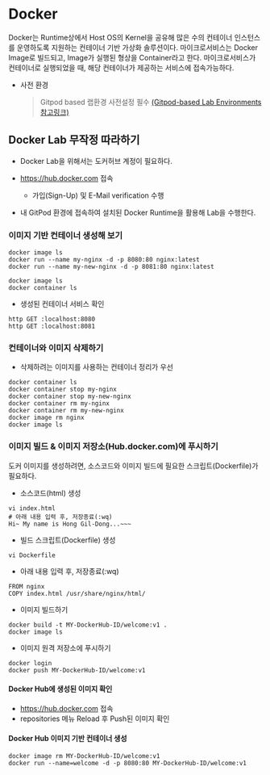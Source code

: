 # Docker

Docker는 Runtime상에서 Host OS의 Kernel을 공유해 많은 수의 컨테이너 인스턴스를 운영하도록 지원하는 컨테이너 기반 가상화 솔루션이다.
마이크로서비스는 Docker Image로 빌드되고, Image가 실행된 형상을 Container라고 한다.
마이크로서비스가 컨테이너로 실행되었을 때, 해당 컨테이너가 제공하는 서비스에 접속가능하다.

- 사전 환경
  > Gitpod based 랩환경 사전설정 필수
[(Gitpod-based Lab Environments 참고링크)](https://github.com/acmexii/msaez-labs/tree/main/06%EA%B0%95_Sample-Order-Microservice#configure-web-based-rumtime-environments)

## Docker Lab 무작정 따라하기   

- Docker Lab을 위해서는 도커허브 계정이 필요하다. 
- https://hub.docker.com 접속
  - 가입(Sign-Up) 및 E-Mail verification 수행  
  
- 내 GitPod 환경에 접속하여 설치된 Docker Runtime을 활용해 Lab을 수행한다.

### 이미지 기반 컨테이너 생성해 보기

```
docker image ls
docker run --name my-nginx -d -p 8080:80 nginx:latest
docker run --name my-new-nginx -d -p 8081:80 nginx:latest

docker image ls
docker container ls
```  

- 생성된 컨테이너 서비스 확인
```
http GET :localhost:8080
http GET :localhost:8081
```


### 컨테이너와 이미지 삭제하기

- 삭제하려는 이미지를 사용하는 컨테이너 정리가 우선

```
docker container ls 
docker container stop my-nginx
docker container stop my-new-nginx
docker container rm my-nginx
docker container rm my-new-nginx
docker image rm nginx
docker image ls
```


### 이미지 빌드 & 이미지 저장소(Hub.docker.com)에 푸시하기

도커 이미지를 생성하려면, 소스코드와 이미지 빌드에 필요한 스크립트(Dockerfile)가 필요하다.

- 소스코드(html) 생성  
```
vi index.html
# 아래 내용 입력 후, 저장종료(:wq)
Hi~ My name is Hong Gil-Dong...~~~
```

- 빌드 스크립트(Dockerfile) 생성
```
vi Dockerfile
```
- 아래 내용 입력 후, 저장종료(:wq)
```
FROM nginx
COPY index.html /usr/share/nginx/html/
```

- 이미지 빌드하기
```
docker build -t MY-DockerHub-ID/welcome:v1 .
docker image ls
```

- 이미지 원격 저장소에 푸시하기
```
docker login 
docker push MY-DockerHub-ID/welcome:v1
```  

#### Docker Hub에 생성된 이미지 확인  

- https://hub.docker.com 접속
- repositories 메뉴 Reload 후 Push된 이미지 확인


#### Docker Hub 이미지 기반 컨테이너 생성  

```
docker image rm MY-DockerHub-ID/welcome:v1
docker run --name=welcome -d -p 8080:80 MY-DockerHub-ID/welcome:v1
```  
